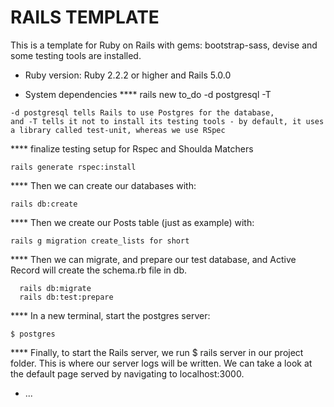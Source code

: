# RAILS TEMPLATE

This is a template for Ruby on Rails with gems: bootstrap-sass, devise and some testing tools are installed.

* Ruby version: Ruby 2.2.2 or higher and Rails 5.0.0

* System dependencies
**** rails new to_do -d postgresql -T
```
-d postgresql tells Rails to use Postgres for the database,
and -T tells it not to install its testing tools - by default, it uses a library called test-unit, whereas we use RSpec
```
**** finalize testing setup for Rspec and Shoulda Matchers
```
rails generate rspec:install
```
**** Then we can create our databases with:
```
rails db:create
```
**** Then we create our Posts table (just as example) with:
```
rails g migration create_lists for short
```
**** Then we can migrate, and prepare our test database, and Active Record will create the schema.rb file in db.
```
  rails db:migrate
  rails db:test:prepare
```
**** In a new terminal, start the postgres server:
```
$ postgres
```

**** Finally, to start the Rails server, we run $ rails server in our project folder. This is where our server logs will be written. We can take a look at the default page served by navigating to localhost:3000.


* ...
